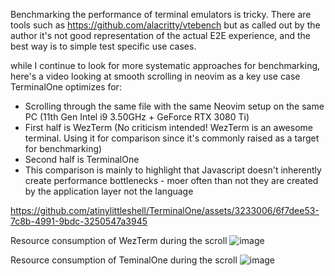 Benchmarking the performance of terminal emulators is tricky. There are tools such as https://github.com/alacritty/vtebench but as called out by the author it's not good representation of the actual E2E experience, and the best way is to simple test specific use cases.

while I continue to look for more systematic approaches for benchmarking, here's a video looking at smooth scrolling in neovim as a key use case TerminalOne optimizes for: 

- Scrolling through the same file with the same Neovim setup on the same PC (11th Gen Intel i9 3.50GHz + GeForce RTX 3080 Ti)
- First half is WezTerm (No criticism intended! WezTerm is an awesome terminal. Using it for comparison since it's commonly raised as a target for benchmarking)
- Second half is TerminalOne
- This comparison is mainly to highlight that Javascript doesn't inherently create performance bottlenecks - moer often than not they are created by the application layer not the language

https://github.com/atinylittleshell/TerminalOne/assets/3233006/6f7dee53-7c8b-4991-9bdc-3250547a3945

Resource consumption of WezTerm during the scroll
![image](https://github.com/atinylittleshell/TerminalOne/assets/3233006/4a827bb7-d146-41f0-b57c-532efcaf80df)

Resource consumption of TeminalOne during the scroll
![image](https://github.com/atinylittleshell/TerminalOne/assets/3233006/80cf67bb-3630-46b2-9f31-c8a78caf723a)
